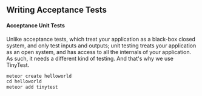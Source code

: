 ## Writing Acceptance Tests  


#### Acceptance Unit Tests  
Unlike acceptance tests, which treat your application as a black-box closed system, and only test inputs and outputs; unit testing treats your application as an open system, and has access to all the internals of your application.  As such, it needs a different kind of testing.  And that's why we use TinyTest.  

````js
meteor create helloworld
cd helloworld
meteor add tinytest
````

